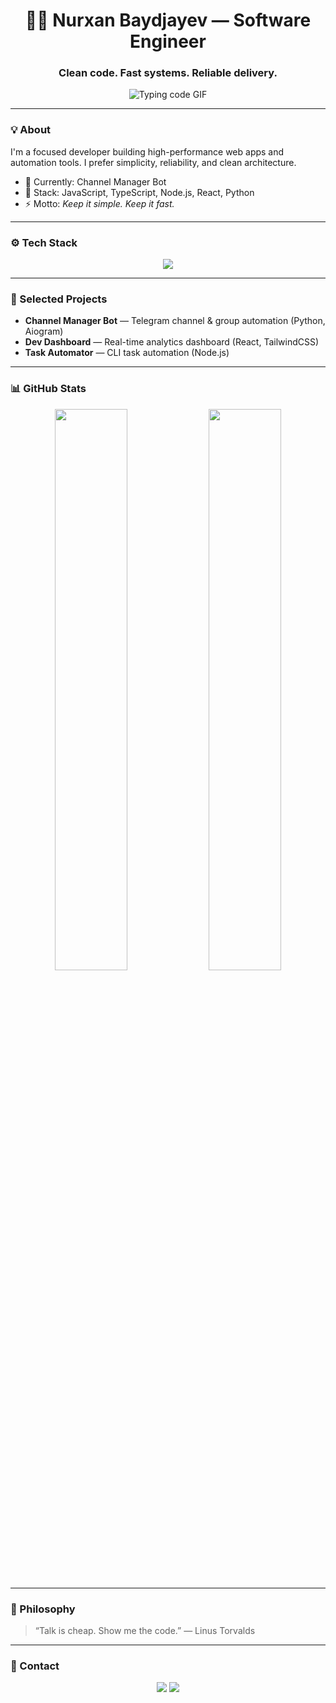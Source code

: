 <!-- HEADER -->
<h1 align="center">👨‍💻 Nurxan Baydjayev — Software Engineer</h1>
<h3 align="center">Clean code. Fast systems. Reliable delivery.</h3>

<p align="center">
  <!-- Kod yozilayotgangina GIF: yagona, aniq va professional -->
  <img src="https://media4.giphy.com/media/v1.Y2lkPTc5MGI3NjExOWRlbm5hdmJteHF4YzAyNjdxMTUxczQ0eGl1ZW5rMm41dno3dW5wNyZlcD12MV9pbnRlcm5hbF9naWZfYnlfaWQmY3Q/YYW0hHizzIOrlhimPG/giphy.gif" alt="Typing code GIF">
</p>

---

### 💡 About
I'm a focused developer building high-performance web apps and automation tools. I prefer simplicity, reliability, and clean architecture.

- 🔭 Currently: Channel Manager Bot  
- 🧩 Stack: JavaScript, TypeScript, Node.js, React, Python  
- ⚡ Motto: *Keep it simple. Keep it fast.*

---

### ⚙️ Tech Stack
<p align="center">
  <img src="https://skillicons.dev/icons?i=js,ts,react,nodejs,python,postgres,mongodb,docker,git,github,vscode&theme=dark" />
</p>

---

### 🚀 Selected Projects
- **Channel Manager Bot** — Telegram channel & group automation (Python, Aiogram)  
- **Dev Dashboard** — Real-time analytics dashboard (React, TailwindCSS)  
- **Task Automator** — CLI task automation (Node.js)

---

### 📊 GitHub Stats
<p align="center">
  <img width="48%" src="https://github-readme-stats.vercel.app/api?username=yourusername&show_icons=true&theme=dark&hide_border=true" />
  <img width="48%" src="https://github-readme-streak-stats.herokuapp.com/?user=yourusername&theme=dark&hide_border=true" />
</p>

---

### 🧠 Philosophy
> “Talk is cheap. Show me the code.” — Linus Torvalds

---

### 🔗 Contact
<p align="center">
  <a href="mailto:nurxan314@gmail.com"><img src="https://img.shields.io/badge/-Email-red?style=for-the-badge&logo=gmail&logoColor=white"/></a>
  <a href="https://t.me/baydjayevv"><img src="https://img.shields.io/badge/-Telegram-blue?style=for-the-badge&logo=telegram&logoColor=white"/></a>
</p>
